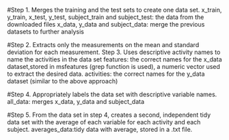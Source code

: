 #Step 1. Merges the training and the test sets to create one data set.
x_train, y_train, x_test, y_test, subject_train and subject_test: the data from the downloaded files
x_data, y_data and subject_data: merge the previous datasets to further analysis

#Step 2. Extracts only the measurements on the mean and standard deviation for each measurement. Step 3. Uses descriptive activity names to name the activities in the data set
features: the correct names for the x_data dataset,stored in msfeatures (grep function is used), 
a numeric vector used to extract the desired data.
activities: the correct names for the y_data dataset (similar to the above approach)

#Step 4. Appropriately labels the data set with descriptive variable names. 
all_data: merges x_data, y_data and subject_data 

#Step 5. From the data set in step 4, creates a second, independent tidy data set with the average of each variable for each activity and each subject.
averages_data:tidy data with average, stored in a .txt file. 
